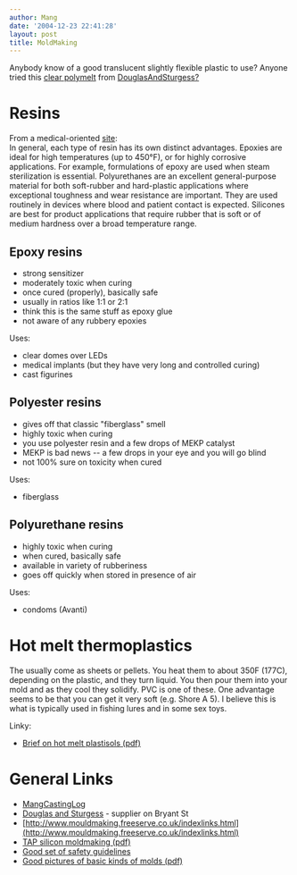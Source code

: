 ```yaml
---
author: Mang
date: '2004-12-23 22:41:28'
layout: post
title: MoldMaking
---
```


Anybody know of a good translucent slightly flexible plastic to use?  Anyone tried this [clear polymelt](http://www.artstuf.com/flexmold2.html#VINYLS) from [DouglasAndSturgess?](DouglasAndSturgess?.html)

# Resins

From a medical-oriented [site](http://www.devicelink.com/mddi/archive/96/04/011.html):<br>
In general, each type of resin has its own distinct advantages. Epoxies are ideal for high temperatures (up to 450°F), or for highly corrosive applications. For example, formulations of epoxy are used when steam sterilization is essential. Polyurethanes are an excellent general-purpose material for both soft-rubber and hard-plastic applications where exceptional toughness and wear resistance are important. They are used routinely in devices where blood and patient contact is expected. Silicones are best for product applications that require rubber that is soft or of medium hardness over a broad temperature range.

## Epoxy resins

* strong sensitizer
* moderately toxic when curing
* once cured (properly), basically safe
* usually in ratios like 1:1 or 2:1
* think this is the same stuff as epoxy glue
* not aware of any rubbery epoxies

Uses:

* clear domes over LEDs
* medical implants (but they have very long and controlled curing)
* cast figurines

## Polyester resins

* gives off that classic "fiberglass" smell
* highly toxic when curing
* you use polyester resin and a few drops of MEKP catalyst
* MEKP is bad news -- a few drops in your eye and you will go blind
* not 100% sure on toxicity when cured

Uses:

* fiberglass

## Polyurethane resins

* highly toxic when curing
* when cured, basically safe
* available in variety of rubberiness
* goes off quickly when stored in presence of air

Uses:

* condoms (Avanti)

# Hot melt thermoplastics

The usually come as sheets or pellets.  You heat them to about 350F (177C), depending on the plastic, and they turn liquid.  You then pour them into your mold and as they cool they solidify.  PVC is one of these.  One advantage seems to be that you can get it very soft (e.g. Shore A 5).  I believe this is what is typically used in fishing lures and in some sex toys.

Linky:

* [Brief on hot melt plastisols (pdf)](http://www.polyone.com/downloads/pdfs/tsr/TAB-PL003%20Hot%20Melt%20Plastisols.pdf)

# General Links

* [MangCastingLog](MangCastingLog.html)
* [Douglas and Sturgess](http://www.artstuf.com) - supplier on Bryant St
* [http://www.mouldmaking.freeserve.co.uk/indexlinks.html](http://www.mouldmaking.freeserve.co.uk/indexlinks.html)
* [TAP silicon moldmaking (pdf)](http://www.tapplastics.com/uploads/pdf/Moldmaking%20Directions.pdf)
* [Good set of safety guidelines](http://www.shape.bc.ca/resources/pdf/castingresinsguideline.pdf)
* [Good pictures of basic kinds of molds (pdf)](http://www.koe-chemie.de/WebSites/KoeChemie/koec-site.nsf/Files/prossiligb/$file/silikone_GB.pdf)
